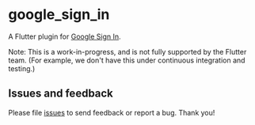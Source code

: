 # google_sign_in

A Flutter plugin for [Google Sign In](https://developers.google.com/identity/).

Note: This is a work-in-progress, and is not fully supported by the Flutter team.
(For example, we don't have this under continuous integration and testing.)

## Issues and feedback

Please file [issues](https://github.com/flutter/flutter/issues/new)
to send feedback or report a bug. Thank you!
